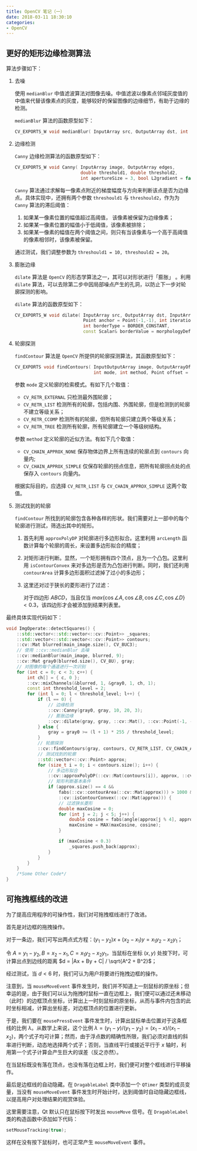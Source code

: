 ```yaml
---
title: OpenCV 笔记（一）
date: 2018-03-11 18:30:10
categories:
- OpenCV
---
```


## 更好的矩形边缘检测算法

算法步骤如下：

1. 去噪

   使用 `medianBlur` 中值滤波算法对图像去噪。中值滤波以像素点邻域灰度值的中值来代替该像素点的灰度，能够较好的保留图像的边缘细节，有助于边缘的检测。

   `medianBlur` 算法的函数原型如下：

   ```c++
   CV_EXPORTS_W void medianBlur( InputArray src, OutputArray dst, int ksize );
   ```

2. 边缘检测

   `Canny` 边缘检测算法的函数原型如下：

   ```c++
   CV_EXPORTS_W void Canny( InputArray image, OutputArray edges,
                            double threshold1, double threshold2,
                            int apertureSize = 3, bool L2gradient = false );
   ```

   `Canny` 算法通过求解每一像素点附近的梯度幅度与方向来判断该点是否为边缘点。具体实现中，还拥有两个参数 `threshould1` 与 `threshould2`，作为为 `Canny` 算法的滞后阈值：

   1. 如果某一像素位置的幅值超过高阈值， 该像素被保留为边缘像素；
   2. 如果某一像素位置的幅值小于低阈值，该像素被排除；
   3. 如果某一像素的幅值在两个阈值之间，则只有当该像素与一个高于高阈值的像素相邻时，该像素被保留。

   通过测试，我们调整参数为 `threshould1 = 10, threshould2 = 20`。

3. 膨胀边缘

   `dilate` 算法是 `OpenCV` 的形态学算法之一，其可以对形状进行「膨胀」 。利用 `dilate` 算法，可以去除第二步中因局部噪点产生的孔洞，以防止下一步对轮廓探测的影响。

   `dilate` 算法的函数原型如下：

   ```c++
   CV_EXPORTS_W void dilate( InputArray src, OutputArray dst, InputArray kernel,
                             Point anchor = Point(-1,-1), int iterations = 1,
                             int borderType = BORDER_CONSTANT,
                             const Scalar& borderValue = morphologyDefaultBorderValue() );
   ```

4. 轮廓探测

   `findContour` 算法是 `OpenCV` 所提供的轮廓探测算法，其函数原型如下：

   ```c++
   CV_EXPORTS void findContours( InputOutputArray image, OutputArrayOfArrays contours,
                                 int mode, int method, Point offset = Point());
   ```

   参数 `mode` 定义轮廓的检索模式。有如下几个取值：

   + `CV_RETR_EXTERNAL` 只检测最外围轮廓；
   + `CV_RETR_LIST` 检测所有的轮廓，包括内围、外围轮廓，但是检测到的轮廓不建立等级关系；
   + `CV_RETR_CCOMP` 检测所有的轮廓，但所有轮廓只建立两个等级关系；
   + `CV_RETR_TREE` 检测所有轮廓，所有轮廓建立一个等级树结构。

   参数 `method` 定义轮廓的近似方法。有如下几个取值：

   + `CV_CHAIN_APPROX_NONE` 保存物体边界上所有连续的轮廓点到 `contours` 向量内;
   + `CV_CHAIN_APPROX_SIMPLE` 仅保存轮廓的拐点信息，把所有轮廓拐点处的点保存入 `contours` 向量内。

   根据实际目的，应选择 `CV_RETR_LIST` 与 `CV_CHAIN_APPROX_SIMPLE` 这两个取值。

5. 测试找到的轮廓

   `findContour` 所找到的轮廓包含各种各样的形状。我们需要对上一部中的每个轮廓进行测试，筛选出其中的矩形。

   1. 首先利用 `approxPolyDP` 对轮廓进行多边形拟合。这里利用 `arcLength` 函数计算每个轮廓的周长，来设置多边形拟合的精度；

   2. 对矩形进行判断。显然，一个矩形拥有四个顶点，且为一个凸包。这里利用 `isContourConvex` 来对多边形是否为凸包进行判断。同时，我们还利用 `contourArea` 计算多边形面积过滤掉了过小的多边形；

   3. 这里还对过于狭长的菱形进行了过滤：

      对于四边形 $ABCD$，当且仅当 $max\{\cos \angle A, \cos \angle B, \cos \angle C, \cos \angle D\}<0.3$，该四边形才会被添加到结果列表里。

最终具体实现代码如下：

```c++
void ImgOperate::detectSquares() {
    ::std::vector<::std::vector<::cv::Point>> _squares;
    ::std::vector<::std::vector<::cv::Point>> contours;
    ::cv::Mat blurred(main_image.size(), CV_8UC3);
    // 使用 ::cv::medianBlur 去噪
    ::cv::medianBlur(main_image, blurred, 9);
    ::cv::Mat gray0(blurred.size(), CV_8U), gray;
    // 对图像的每个通道进行一次识别
    for (int c = 0; c < 3; c++) {
        int ch[] = { c, 0 };
        ::cv::mixChannels(&blurred, 1, &gray0, 1, ch, 1);
        const int threshold_level = 2;
        for (int l = 0; l < threshold_level; l++) {
            if (l == 0) {
                // 边缘检测
                ::cv::Canny(gray0, gray, 10, 20, 3);
                // 膨胀边缘
                ::cv::dilate(gray, gray, ::cv::Mat(), ::cv::Point(-1, -1));
            } else {
                gray = gray0 >= (l + 1) * 255 / threshold_level;
            }
            // 轮廓探测
            ::cv::findContours(gray, contours, CV_RETR_LIST, CV_CHAIN_APPROX_SIMPLE);
            // 测试找到的轮廓
            ::std::vector<::cv::Point> approx;
            for (size_t i = 0; i < contours.size(); i++) {
                // 多边形拟合
                ::cv::approxPolyDP(::cv::Mat(contours[i]), approx, ::cv::arcLength(::cv::Mat(contours[i]), true)*0.02, true);
                // 矩形判断基本条件
                if (approx.size() == 4 &&
                    fabs(::cv::contourArea(::cv::Mat(approx))) > 1000 &&
                    ::cv::isContourConvex(::cv::Mat(approx))) {
                    // 过滤狭长菱形
                    double maxCosine = 0;
                    for (int j = 2; j < 5; j++) {
                        double cosine = fabs(angle(approx[j % 4], approx[j - 2], approx[j - 1]));
                        maxCosine = MAX(maxCosine, cosine);
                    }

                    if (maxCosine < 0.3)
                        _squares.push_back(approx);
                }
            }
        }
    }
    /*Some Other Code*/
}
```
## 可拖拽框线的改进

为了提高应用程序的可操作性，我们对可拖拽框线进行了改进。

首先是对边框的拖拽操作。

对于一条边，我们可写出两点式方程：$(y_1 - y_2)x + (x_2 - x_1)y = x_1y_2 - x_2y_1$；

令 $A = y_1 - y_2,B=x_2-x_1,C=x_1y_2 - x_2y_1$，当鼠标在坐标 $(x, y)$ 处按下时，可计算出点到边线的距离 $d = |Ax + By + C| / \sqrt{A^2 + B^2}$；

经过测试，当 $d < 6$ 时，我们可认为用户将要进行拖拽边框的操作。

注意到，当 `mouseMoveEvent` 事件发生时，我们并不知道上一刻鼠标的原坐标；但幸运的是，由于我们可以认为拖拽时鼠标一直在边框上，我们便可以通过还未移动（此时）的边框顶点坐标，计算出上一时刻鼠标的原坐标，从而与事件内包含的此时坐标相减，计算出坐标差，对边框顶点的位置进行更新。

于是，我们要在 `mousePressEvent` 事件发生时，计算出鼠标单击位置对于这条框线的比例 $\lambda$。从数学上来说，这个比例 $\lambda = (y_1 - y)/(y_1-y_2)=(x_1 - x)/(x_1 - x_2)$，两个式子均可计算；然而，由于浮点数的精确性所限，我们必须对直线的斜率进行判断，动态地选择两个式子；否则，当直线平行或接近平行于 $x$ 轴时，利用第一个式子计算会产生巨大的误差（反之亦然）。

在当鼠标既没有落在顶点，也没有落在边框上时，我们便可对整个框线进行平移操作。

最后是边框线的自动隐藏。在 `DragableLabel` 类中添加一个 `QTimer` 类型的成员变量，当没有 `mouseMoveEvent` 事件发生时开始计时，达到阈值时自动隐藏边框线，以提高用户对处理结果的观赏体验。

这里需要注意，Qt 默认只在鼠标按下时发出 `mouseMove` 信号。在 `DragableLabel` 类的构造函数中添加如下代码：

```c++
setMouseTracking(true);
```

这样在没有按下鼠标时，也可正常产生 `mouseMoveEvent` 事件。